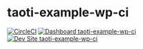 # taoti-example-wp-ci

[![CircleCI](https://circleci.com/gh/Taoti/taoti-example-wp-ci.svg?style=shield)](https://circleci.com/gh/Taoti/taoti-example-wp-ci)
[![Dashboard taoti-example-wp-ci](https://img.shields.io/badge/dashboard-taoti_example_wp_ci-yellow.svg)](https://dashboard.pantheon.io/sites/0156807d-0549-4326-8f07-41d5ba4f151f#dev/code)
[![Dev Site taoti-example-wp-ci](https://img.shields.io/badge/site-taoti_example_wp_ci-blue.svg)](http://dev-taoti-example-wp-ci.pantheonsite.io/)